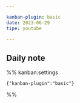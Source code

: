 ```yaml
---

kanban-plugin: basic
date: 2023-06-29
tipe: youtube

---
```


## Daily note





%% kanban:settings
```
{"kanban-plugin":"basic"}
```
%%